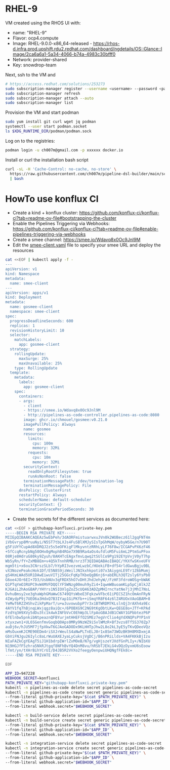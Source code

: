 # RHEL-9

VM created using the RHOS UI with:

- name: "RHEL-9"
- Flavor: ocp4.compute
- Image: RHEL-9.0.0-x86_64-released - https://rhos-d.infra.prod.upshift.rdu2.redhat.com/dashboard/ngdetails/OS::Glance::Image/2ca6a6a1-5a34-4066-b74a-4983c30bfff0
- Network: provider-shared
- Key: snowdrop-team

Next, ssh to the VM and 
```bash
# https://access.redhat.com/solutions/253273
sudo subscription-manager register --username <username> --password <password> --auto-attach
sudo subscription-manager refresh
sudo subscription-manager attach --auto
sudo subscription-manager list
```
Provision the VM and start podman
```bash
sudo yum install git curl wget jq podman
systemctl --user start podman.socket
ls $XDG_RUNTIME_DIR/podman/podman.sock
```
Log on to the registries:
```bash
podman login -u ch007m@gmail.com -p xxxxxx docker.io
```
Install or curl the installation bash script
```bash
curl -sL -H 'Cache-Control: no-cache, no-store' \
  https://raw.githubusercontent.com/ch007m/pipeline-dsl-builder/main/scripts/install_buildpack_testing_environment.sh \
  | bash
```

# HowTo use konflux CI

- Create a kind + konflux cluster: https://github.com/konflux-ci/konflux-ci?tab=readme-ov-file#bootstrapping-the-cluster
- Enable the Pipelines Triggering via Webhooks: https://github.com/konflux-ci/konflux-ci?tab=readme-ov-file#enable-pipelines-triggering-via-webhooks
- Create a smee channel: https://smee.io/Wdavq8x0Oc9Jnl9M 
- Edit the [smee-client.yaml](https://github.com/konflux-ci/konflux-ci/blob/main/smee/smee-client.yaml#L28) file to specify your smee URL and deploy the resources
```bash
cat <<EOF | kubectl apply -f -
---
apiVersion: v1
kind: Namespace
metadata:
  name: smee-client
---
apiVersion: apps/v1
kind: Deployment
metadata:
  name: gosmee-client
  namespace: smee-client
spec:
  progressDeadlineSeconds: 600
  replicas: 1
  revisionHistoryLimit: 10
  selector:
    matchLabels:
      app: gosmee-client
  strategy:
    rollingUpdate:
      maxSurge: 25%
      maxUnavailable: 25%
    type: RollingUpdate
  template:
    metadata:
      labels:
        app: gosmee-client
    spec:
      containers:
      - args:
        - client
        - https://smee.io/Wdavq8x0Oc9Jnl9M
        - http://pipelines-as-code-controller.pipelines-as-code:8080
        image: ghcr.io/chmouel/gosmee:v0.21.0
        imagePullPolicy: Always
        name: gosmee
        resources:
          limits:
            cpu: 100m
            memory: 32Mi
          requests:
            cpu: 10m
            memory: 32Mi
        securityContext:
          readOnlyRootFilesystem: true
          runAsNonRoot: false
        terminationMessagePath: /dev/termination-log
        terminationMessagePolicy: File
      dnsPolicy: ClusterFirst
      restartPolicy: Always
      schedulerName: default-scheduler
      securityContext: {}
      terminationGracePeriodSeconds: 30
```
- Create the secrets fof the different services as documented here: 
```bash
cat <<EOF > githubapp-konfluxci.private-key.pem
-----BEGIN RSA PRIVATE KEY-----
MIIEpQIBAAKCAQEAz5wEbPeh/3dAORFmistuarwxuJVn0k2WUBecz61l2gqFNT4m
iVbGvryp8MruuNyi/N5ST7tbLXJs4FuSBlXMJySIsTpGhMqW/oybyWSGe/n7U90T
g5FiUYYCupAd8XDRQJ2z5s5eOFKigFlMkyvntzRRhLyLF76F8w/ICGAPvPX6zF46
+5fCcqRcnybNg50OHx0gMophB4RGe7X9B9Ra4aOs4ufdloM5Fui6mL2PtmSuPFox
08Rje8HdruG80ky9Zyuh/8AKHTcEAgxfmvLqwq2tSUlCo9Pg192EYpVvjV0yT7hp
Wb5yRn/fY+ZxMB8Em+v4Q5kTnnhRMB/nrz3T3QIDAQABAoIBAQC/YKXfwSKveUFV
mgm5ti+x6ou3CNrszSLb7/hYpRI3vezvmLwzbC/HUekiFB+df54rldGwuBgju9BL
vX3NozePeakcHok1Df/E5N8S9jzWeilJNIkxhkpoti07x3AiygnLE9Tr1Z6bMumj
gS4KmLWAd5UR1DAwEiwuVITj25GGcFqKpTKbeQgB6nj6+abERLh3QT2sly6YsPbO
G6oe4JOr6EI+7D3/UsbNUv3qFRDX5hO7vDHtJhdJehyW//FzHF3fdroWOSg+bWAK
Q1PTqYmO3RUPC9vW4MVFDQQlYF5WNzg00muh9yZi4+IqwmWBuoamKLp5pCjAlkJZ
KJGAiL2hAoGBAP/YHYrs1N5IOXlgZoZ5cUQ463ADZpMHIrncYatNe7j3jMhI7NsL
DvhuBmsy2xe3ghaWphGMaWwC6749QYsWbeE3FqkzwVFbc61iPECSZ1hcOmAnFRyN
4IWydpP9j7UEO6a3HdxQ7B3IYap1GiPKfb++iSmqYR8F64z6lZ4RUOxVAoGBAM+8
YeMwT6RZZHShvZikPpMarT/u+wJuvowubpP7r3x1BTWRDM7KLslnQj3rAXh4a9Ec
4AYV1fq7hBjnqLWxjqgz8aiQc+/6POBXG9C2NG9tKgObtLKw+QEGE8o+JTf+KPAd
FzdYq3H9XVy5dDu3tc1k4wkINFbVvC0EhWp3LlFpAoGBAJdB1CWAY1GPbbtezP6P
6fElnbw5pnkibNtpeaznQFBYurjmtHHEFfO2SMEz7egVrClio4gYdXNQPsPYP1nV
xtyxzwn1+UL6SGenfmvGoqbQ0Aps0MRy9NzWZ9iSvlWMzR+Bf3vzs8Tf5S370Zp7
auDj6v/hJU5MF7jfpXkwT6GJAoGADODx9KLHHTpJhw2L8o2kL3yE5yTKvQDeoVQz
mMsOuxmKJCME90EDm4riSXJrWeulS4aNwPLTnELJ0r1x8Sm73WOzBK9H8MXDxmjA
GbViFNJgu26Iylc8aLrWuUAXEJyaLyCuksjVgDCj/B6nPRiLlds+VA4FKKkBjIzu
NIaFAZkCgYEAgT5iJ1H1bdrpIWrlZxMOeB/N7g/vgHjszeYJXdfGnPLIy+/NIbXU
N19HGJfF5zhra5NkRJtgqf8NFhBvYQ4DnM8vu/hRSbTJEkLG4vDQzDyxmU6sEoow
lfmt/yn/tXHrBihYCrUI/D4JB5R2VVXo2feegyOenpwiUHQNgfFEk8c=
-----END RSA PRIVATE KEY-----

EOF

APP_ID=947228
WEBHOOK_SECRET=konfluxci
PATH_PRIVATE_KEY="githubapp-konfluxci.private-key.pem"
kubectl -n pipelines-as-code delete secret pipelines-as-code-secret
kubectl -n pipelines-as-code create secret generic pipelines-as-code-secret \
--from-literal github-private-key="$(cat $PATH_PRIVATE_KEY)" \
--from-literal github-application-id="$APP_ID" \
--from-literal webhook.secret="$WEBHOOK_SECRET"

kubectl -n build-service delete secret pipelines-as-code-secret
kubectl -n build-service create secret generic pipelines-as-code-secret \
--from-literal github-private-key="$(cat $PATH_PRIVATE_KEY)" \
--from-literal github-application-id="$APP_ID" \
--from-literal webhook.secret="$WEBHOOK_SECRET"

kubectl -n integration-service delete secret pipelines-as-code-secret
kubectl -n integration-service create secret generic pipelines-as-code-secret \
--from-literal github-private-key="$(cat $PATH_PRIVATE_KEY)" \
--from-literal github-application-id="$APP_ID" \
--from-literal webhook.secret="$WEBHOOK_SECRET"
```